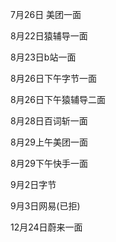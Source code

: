 7月26日 美团一面

8月22日猿辅导一面

8月23日b站一面

8月26日下午字节一面

8月26日下午猿辅导二面

8月28日百词斩一面

8月29上午美团一面

8月29下午快手一面

9月2日字节

9月3日网易(已拒)

12月24日蔚来一面